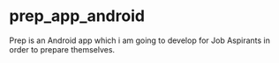 # prep_app_android
Prep is an Android app which i am going to develop for Job Aspirants in order to prepare themselves.
